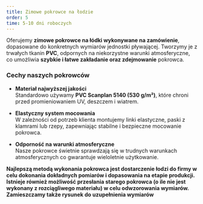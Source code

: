 ```yaml
---
title: Zimowe pokrowce na łodzie
order: 5
time: 5-10 dni roboczych
---
```


Oferujemy **zimowe pokrowce na łódki wykonywane na zamówienie**, dopasowane do
konkretnych wymiarów jednostki pływającej. Tworzymy je z trwałych tkanin
**PVC**, odpornych na niekorzystne warunki atmosferyczne, co umożliwia **szybkie
i łatwe zakładanie oraz zdejmowanie** pokrowca.

### Cechy naszych pokrowców

- **Materiał najwyższej jakości**  
  Standardowo używamy **PVC Scanplan 5140 (530 g/m²)**, które chroni przed
  promieniowaniem UV, deszczem i wiatrem.

- **Elastyczny system mocowania**  
  W zależności od potrzeb klienta montujemy linki elastyczne, paski z klamrami
  lub rzepy, zapewniając stabilne i bezpieczne mocowanie pokrowca.

- **Odporność na warunki atmosferyczne**  
  Nasze pokrowce świetnie sprawdzają się w trudnych warunkach atmosferycznych co gwarantuje
  wieloletnie użytkowanie.

**Najlepszą metodą wykonania pokrowca jest dostarczenie łodzi do firmy w celu
dokonania dokładnych pomiarów i dopasowania na etapie produkcji. Istnieje
również możliwość przesłania starego pokrowca (o ile nie jest wykonany z
rozciągliwego materiału) w celu odwzorowania wymiarów. Zamieszczamy także rysunek do uzupełnienia wymiarów**
